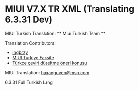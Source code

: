 MIUI V7.X TR XML
(Translating 6.3.31 Dev)
==============================

MIUI Turkish Translation: ** Miui Turkish Team **

Translation Contributors:
- [ingbrzy](http://xiaomi.eu)
- [ MIUI Turkiye Fansite](http://www.miuiturkiye.net)  
- [ Türkçe çeviri düzeltme öneri konusu](http://forum.miuiturkiye.net/konu/xiaomi-eu-turkce-ceviri.4726/)  

MIUI Translation: haqanguven@msn.com


6.3.31 Full Turkish Lang

